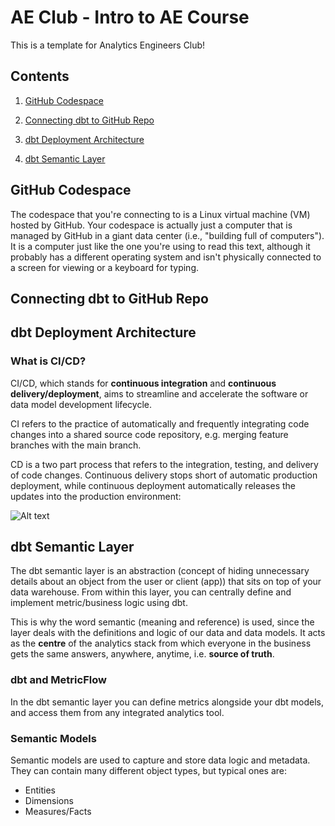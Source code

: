 # AE Club - Intro to AE Course

This is a template for Analytics Engineers Club!

## Contents

1. [GitHub Codespace](#github-codespace)

2. [Connecting dbt to GitHub Repo](#connecting-dbt-to-github-repo)

3. [dbt Deployment Architecture ](#dbt-deployment-architecture)

4. [dbt Semantic Layer](#dbt-semantic-layer)

## GitHub Codespace

The codespace that you're connecting to is a Linux virtual machine (VM) hosted by GitHub. Your codespace is actually just a computer that is managed by GitHub in a giant data center (i.e., "building full of computers"). It is a computer just like the one you're using to read this text, although it probably has a different operating system and isn't physically connected to a screen for viewing or a keyboard for typing.

## Connecting dbt to GitHub Repo

## dbt Deployment Architecture

### What is CI/CD?

CI/CD, which stands for **continuous integration** and **continuous delivery/deployment**, aims to streamline and accelerate the software or data model development lifecycle.

CI refers to the practice of automatically and frequently integrating code changes into a shared source code repository, e.g. merging feature branches with the main branch. 

CD is a two part process that refers to the integration, testing, and delivery of code changes. Continuous delivery stops short of automatic production deployment, while continuous deployment automatically releases the updates into the production environment:

![Alt text](https://www.redhat.com/rhdc/managed-files/styles/wysiwyg_full_width/private/ci-cd-flow-desktop.png?itok=NNRD1Zj0)

## dbt Semantic Layer

The dbt semantic layer is an abstraction (concept of hiding unnecessary details about an object from the user or client (app)) that sits on top of your data warehouse. From within this layer, you can centrally define and implement metric/business logic using dbt. 

This is why the word semantic (meaning and reference) is used, since the layer deals with the definitions and logic of our data and data models. It acts as the **centre** of the analytics stack from which everyone in the business gets the same answers, anywhere, anytime, i.e. **source of truth**.

### dbt and MetricFlow

In the dbt semantic layer you can define metrics alongside your dbt models, and access them from any integrated analytics tool.



### Semantic Models

Semantic models are used to capture and store data logic and metadata. They can contain many different object types, but typical ones are:

- Entities
- Dimensions
- Measures/Facts
















